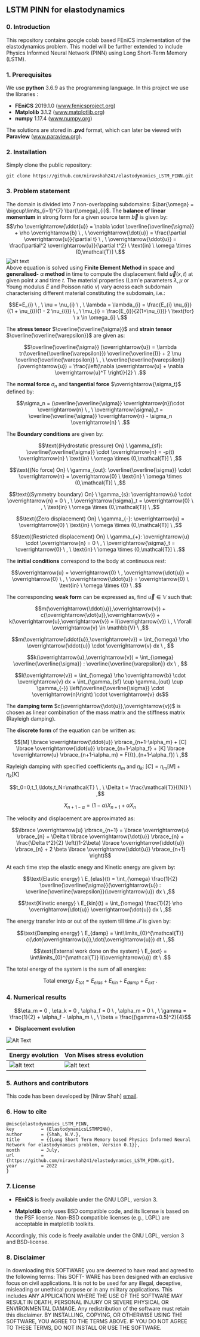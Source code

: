## LSTM PINN for elastodynamics ##

### 0. Introduction

This repository contains google colab based FEniCS implementation of the elastodynamics problem. This model will be further extended to include Physics Informed Neural Network (PINN) using Long Short-Term Memory (LSTM).

### 1. Prerequisites

We use **python** 3.6.9 as the programming language. In this project we use the libraries :
* **FEniCS** 2019.1.0 (www.fenicsproject.org)
* **Matplolib** 3.1.2 (www.matplotlib.org)
* **numpy** 1.17.4 (www.numpy.org)
<!--  (* **PyTorch** 1.5.1 (www.pytorch.org)) -->

The solutions are stored in **.pvd** format, which can later be viewed with **Paraview** (www.paraview.org).

### 2. Installation

Simply clone the public repository:

```
git clone https://github.com/niravshah241/elastodynamics_LSTM_PINN.git
```

### 3. Problem statement

The domain is divided into $7$ non-overlapping subdomains: $\bar{\omega} = \bigcup\limits_{i=1}^{7} \bar{\omega}_{i}$. The **balance of linear momentum** in strong form for a given source term $\overrightarrow{b}$ is given by:
$$\rho \overrightarrow{\ddot{u}} = \nabla \cdot \overline{\overline{\sigma}} + \rho \overrightarrow{b} \ , \ \overrightarrow{\dot{u}} = \frac{\partial \overrightarrow{u}}{\partial t} \ , \ \overrightarrow{\ddot{u}} = \frac{\partial^2 \overrightarrow{u}}{\partial t^2} \ \text{in} \ \omega \times (0,\mathcal{T}] \.$$
![alt text](https://github.com/niravshah241/elastodynamics_LSTM_PINN/blob/main/domain.png)
\
Above equation is solved using **Finite Element Method** in space and **generalised-** $\alpha$ **method** in time to compute the displacement field $\overrightarrow{u}(x,t)$ at given point $x$ and time $t$. The material properties (Lam\'e parameters $\lambda,\mu$ or Young modulus $E$ and Poisson ratio $\nu$) vary across each subdomain characterising different material constituting the subdomain, i.e.:

$$E=E_{i} \ , \ \nu = \nu_{i} \ , \ \lambda = \lambda_{i} = \frac{E_{i} \nu_{i}}{(1 + \nu_{i})(1 - 2 \nu_{i})} \ , \ \mu_{i} = \frac{E_{i}}{2(1+\nu_{i})} \ \text{for} \ x \in \omega_{i} \.$$

The **stress tensor** $\overline{\overline{\sigma}}$ and **strain tensor** $\overline{\overline{\varepsilon}}$ are given as:

$$\overline{\overline{\sigma}} (\overrightarrow{u}) = \lambda tr(\overline{\overline{\varepsilon}}) \overline{\overline{I}} + 2 \mu \overline{\overline{\varepsilon}} \ , \ \overline{\overline{\varepsilon}} (\overrightarrow{u}) = \frac{\left(\nabla \overrightarrow{u} + \nabla \overrightarrow{u}^T \right)}{2} \ .$$

The **normal force** $\sigma_n$ and **tangential force** $\overrightarrow{\sigma_t}$ defined by:

$$\sigma_n = (\overline{\overline{\sigma}} \overrightarrow{n})\cdot \overrightarrow{n} \ , \ \overrightarrow{\sigma}_t = \overline{\overline{\sigma}} \overrightarrow{n} - \sigma_n \overrightarrow{n} \ .$$

The **Boundary conditions** are given by:

$$\text{(Hydrostatic pressure) On} \ \gamma_{sf}: \overline{\overline{\sigma}} \cdot \overrightarrow{n} = -p(t) \overrightarrow{n} \ \text{in} \ \omega \times (0,\mathcal{T}] \ ,$$

$$\text{(No force) On} \ \gamma_{out}: \overline{\overline{\sigma}} \cdot \overrightarrow{n} = \overrightarrow{0} \ \text{in} \ \omega \times (0,\mathcal{T}] \ ,$$

$$\text{(Symmetry boundary) On} \ \gamma_{s}: \overrightarrow{u} \cdot \overrightarrow{n} = 0 \ , \ \overrightarrow{\sigma}_t = \overrightarrow{0} \ , \ \text{in} \ \omega \times (0,\mathcal{T}] \ ,$$

$$\text{(Zero displacement) On} \ \gamma_{-}: \overrightarrow{u} = \overrightarrow{0} \ \text{in} \ \omega \times (0,\mathcal{T}] \ ,$$

$$\text{(Restricted displacement) On} \ \gamma_{+}: \overrightarrow{u} \cdot \overrightarrow{n} = 0 \ , \ \overrightarrow{\sigma}_t = \overrightarrow{0} \ , \ \text{in} \ \omega \times (0,\mathcal{T}] \ .$$

The **initial conditions** correspond to the body at continuous rest:

$$\overrightarrow{u} = \overrightarrow{0} \ , \overrightarrow{\dot{u}} = \overrightarrow{0} \ , \ \overrightarrow{\ddot{u}} = \overrightarrow{0} \ \text{in} \ \omega \times {0} \ .$$

The corresponding **weak form** can be expressed as, find $\overrightarrow{u} \in \mathbb{V}$ such that: 

$$m(\overrightarrow{\ddot{u}},\overrightarrow{v}) + c(\overrightarrow{\dot{u}},\overrightarrow{v}) + k(\overrightarrow{u},\overrightarrow{v}) = l(\overrightarrow{v}) \ , \ \forall \overrightarrow{v} \in \mathbb{V} \ ,$$

$$m(\overrightarrow{\ddot{u}},\overrightarrow{v}) = \int_{\omega} \rho \overrightarrow{\ddot{u}} \cdot \overrightarrow{v} dx \ , $$

$$k(\overrightarrow{u},\overrightarrow{v}) = \int_{\omega} \overline{\overline{\sigma}} : \overline{\overline{\varepsilon}} dx \ , $$

$$l(\overrightarrow{v}) = \int_{\omega} \rho \overrightarrow{b} \cdot \overrightarrow{v} dx + \int_{\gamma_{sf} \cup \gamma_{out} \cup \gamma_{-}} \left(\overline{\overline{\sigma}} \cdot \overrightarrow{n}\right) \cdot \overrightarrow{v} ds$$

The **damping term** $c(\overrightarrow{\dot{u}},\overrightarrow{v})$ is chosen as linear combination of the mass matrix and the stiffness matrix (Rayleigh damping).

The **discrete form** of the equation can be written as:

$$[M] \lbrace \overrightarrow{\ddot{u}} \rbrace_{n+1-\alpha_m} + [C] \lbrace \overrightarrow{\dot{u}} \rbrace_{n+1-\alpha_f} + [K] \lbrace \overrightarrow{u} \rbrace_{n+1-\alpha_m} = F({t}_{n+1-\alpha_f}) \ ,$$

Rayleigh damping with specified coefficients $\eta_m$ and $\eta_k$: $[C] = \eta_m [M] + \eta_k [K]$

$$t_0=0,t_1,\ldots,t_N=\mathcal{T} \ , \ \Delta t = \frac{\mathcal{T}}{(N)} \ ,$$

$$X_{n+1-\alpha} = (1 - \alpha) X_{n+1} + \alpha X_n \,$$

The velocity and displacement are approximated as:

$$\lbrace \overrightarrow{u} \rbrace_{n+1} = \lbrace \overrightarrow{u} \rbrace_{n} + \Delta t \lbrace \overrightarrow{\dot{u}} \rbrace_{n} + \frac{\Delta t^2}{2} \left((1-2\beta) \lbrace \overrightarrow{\ddot{u}} \rbrace_{n} + 2 \beta \lbrace \overrightarrow{\ddot{u}}  \rbrace_{n+1} \right)$$

At each time step the elastic enegy and Kinetic energy are givem by:

$$\text{Elastic energy} \ E_{elas}(t) = \int_{\omega} \frac{1}{2} \overline{\overline{\sigma}}(\overrightarrow{u}) : \overline{\overline{\varepsilon}}(\overrightarrow{u}) dx \ ,$$

$$\text{Kinetic energy} \ E_{kin}(t) = \int_{\omega} \frac{1}{2} \rho \overrightarrow{\dot{u}} \overrightarrow{\dot{u}} dx \ ,$$

The energy transfer into or out of the system till time $\mathcal{T}$ is given by:

$$\text{Damping energy} \ E_{damp} = \int\limits_{0}^{\mathcal{T}} c(\dot{\overrightarrow{u}},\dot{\overrightarrow{u}}) dt \ ,$$

$$\text{External work done on the system} \ E_{ext} = \int\limits_{0}^{\mathcal{T}} l(\overrightarrow{u}) dt \ .$$

The total energy of the system is the sum of all energies:

$$\text{Total energy} \ E_{tot} = E_{elas} + E_{kin} + E_{damp} + E_{ext} \ .$$

### 4. Numerical results

$$\eta_m = 0 , \eta_k = 0 , \alpha_f = 0 \ , \alpha_m = 0 \ , \ \gamma = \frac{1}{2} + \alpha_f - \alpha_m \ , \ \beta = \frac{(\gamma+0.5)^2}{4}$$

* **Displacement evolution**

![Alt Text](https://github.com/niravshah241/elastodynamics_LSTM_PINN/blob/main/solution_field/displacement_evolution.gif)

| Energy evolution | Von Mises stress evolution |
| ------------- | ------------- |
|![alt text](https://github.com/niravshah241/elastodynamics_LSTM_PINN/blob/main/solution_field/energies.png)|![alt text](https://github.com/niravshah241/elastodynamics_LSTM_PINN/blob/main/solution_field/von_mises_stress.png)|

<!-- \alpha_f, \alpha_m, \eta_m, \eta_k,  -->
<!-- Displacement, Stress, Energy, Von mises stress  -->

<!-- https://user-images.githubusercontent.com/18644277/182047892-10b27e0f-ca49-464e-bfc3-479a046d73fc.mp4 -->

### 5. Authors and contributors

This code has been developed by [Nirav Shah] [email](mailto:niravshahcolab@gmail.com).

### 6. How to cite

	@misc{elastodynamics_LSTM_PINN,
	key          = {ElastodynamicsLSTMPINN},
	author       = {Shah, N.V.},
	title        = {{Long Short Term Memory based Physics Informed Neural Network for elastodynamics problem, Version 0.1}},
	month        = July,
	url          = {https://github.com/niravshah241/elastodynamics_LSTM_PINN.git},
	year         = 2022
	}

### 7. License

* **FEniCS** is freely available under the GNU LGPL, version 3.
<!--  (* **PyTorch** has a BSD-style license (https://github.com/pytorch/pytorch/blob/master/LICENSE)) -->
* **Matplotlib** only uses BSD compatible code, and its license is based on the PSF license. Non-BSD compatible licenses (e.g., LGPL) are acceptable in matplotlib toolkits.

Accordingly, this code is freely available under the GNU LGPL, version 3 and BSD-license.

### 8. Disclaimer
In downloading this SOFTWARE you are deemed to have read and agreed to the following terms: This SOFT- WARE has been designed with an exclusive focus on civil applications. It is not to be used for any illegal, deceptive, misleading or unethical purpose or in any military applications. This includes ANY APPLICATION WHERE THE USE OF THE SOFTWARE MAY RESULT IN DEATH, PERSONAL INJURY OR SEVERE PHYSICAL OR ENVIRONMENTAL DAMAGE. Any redistribution of the software must retain this disclaimer. BY INSTALLING, COPYING, OR OTHERWISE USING THE SOFTWARE, YOU AGREE TO THE TERMS ABOVE. IF YOU DO NOT AGREE TO THESE TERMS, DO NOT INSTALL OR USE THE SOFTWARE.
